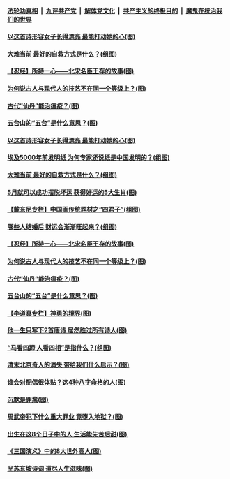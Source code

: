 

####  [法轮功真相](../../../../basic/blob/master/README.md?t=04180932) &nbsp;|&nbsp; [九评共产党](../../../../9ping.md/blob/master/README.md?t=04180932) &nbsp;|&nbsp; [解体党文化](../../../../jtdwh.md/blob/master/README.md?t=04180932)  &nbsp;|&nbsp; [共产主义的终极目的](../../../../gczydzjmd.md/blob/master/README.md?t=04180932) &nbsp;|&nbsp; [魔鬼在统治我们的世界](../../../../mgztzwmdsj.md/blob/master/README.md?t=04180932) 

#### [以这首诗形容女子长得漂亮 最能打动她的心(图)](../pages/p7/968851.md?t=04180932) 

#### [大难当前 最好的自救方式是什么？(组图)](../pages/p7/968911.md?t=04180932) 

#### [【忍经】所持一心——北宋名臣王存的故事(图)](../pages/p7/968689.md?t=04180932) 

#### [为何说古人与现代人的技艺不在同一个等级上？(图)](../pages/p7/968766.md?t=04180932) 

#### [古代“仙丹”能治瘟疫？(图)](../pages/p7/968781.md?t=04180932) 

#### [五台山的“五台”是什么意思？(图)](../pages/p7/968728.md?t=04180932) 

#### [以这首诗形容女子长得漂亮 最能打动她的心(图)](../pages/p7/968851.md?t=04180932) 

#### [埃及5000年前发明纸 为何专家还说纸是中国发明的？(组图)](../pages/p7/968522.md?t=04180932) 

#### [大难当前 最好的自救方式是什么？(组图)](../pages/p7/968911.md?t=04180932) 

#### [5月就可以成功摆脱坏运 获得好运的5大生肖(图)](../pages/p7/968643.md?t=04180932) 

#### [【戴东尼专栏】中国画传统题材之“四君子”(组图)](../pages/p7/962289.md?t=04180932) 

#### [哪些人结婚后 财运会渐渐旺起来？(组图)](../pages/p7/967731.md?t=04180932) 

#### [【忍经】所持一心——北宋名臣王存的故事(图)](../pages/p7/968689.md?t=04180932) 

#### [为何说古人与现代人的技艺不在同一个等级上？(图)](../pages/p7/968766.md?t=04180932) 

#### [古代“仙丹”能治瘟疫？(图)](../pages/p7/968781.md?t=04180932) 

#### [五台山的“五台”是什么意思？(图)](../pages/p7/968728.md?t=04180932) 

#### [【李道真专栏】神勇的境界(图)](../pages/p7/967786.md?t=04180932) 

#### [他一生只写下2首唐诗 居然胜过所有诗人(图)](../pages/p7/968627.md?t=04180932) 

#### [“马看四蹄 人看四相”是指什么？(组图)](../pages/p7/968406.md?t=04180932) 

#### [清末北京奇人的消失 带给我们什么启示？(图)](../pages/p7/968528.md?t=04180932) 

#### [谁会对配偶很体贴？这4种八字命格的人(图)](../pages/p7/968228.md?t=04180932) 

#### [沉默是罪業(图)](../pages/p7/968697.md?t=04180932) 

#### [周武帝犯下什么重大罪业 竟堕入地狱？(图)](../pages/p7/968555.md?t=04180932) 

#### [出生在这8个日子中的人 生活能先苦后甜(图)](../pages/p7/968227.md?t=04180932) 

#### [《三国演义》中的8大世外高人(图)](../pages/p7/968523.md?t=04180932) 

#### [品苏东坡诗词 道尽人生滋味(图)](../pages/p7/968400.md?t=04180932) 

